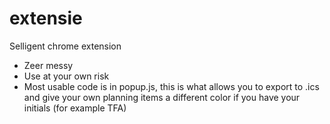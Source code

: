# extensie
Selligent chrome extension


- Zeer messy
- Use at your own risk
- Most usable code is in popup.js, this is what allows you to export to .ics and give your own planning items a different color if you     have your initials (for example TFA)
